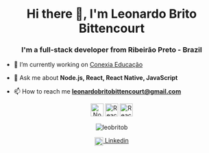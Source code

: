 <h1 align="center">Hi there 👋, I'm Leonardo Brito Bittencourt</h1>
<h3 align="center">I'm a full-stack developer from Ribeirão Preto - Brazil</h3>

- 🔭 I’m currently working on [Conexia Educação](https://conexia.com.br)

- 💬 Ask me about **Node.js, React, React Native, JavaScript**

- 📫 How to reach me **leonardobritobittencourt@gmail.com**

<p align="center">
  <img src="https://img.shields.io/badge/Node.js-%E2%98%85%E2%98%85%E2%98%85%E2%98%85%E2%98%86-green?logo=node.js&style=for-the-badge" alt="Node.js" height="30"/>
  <img src="https://img.shields.io/badge/React-%E2%98%85%E2%98%85%E2%98%85%E2%98%85%E2%98%86-green?logo=react&style=for-the-badge" alt="React" height="30"/>
  <img src="https://img.shields.io/badge/React Native-%E2%98%85%E2%98%85%E2%98%85%E2%98%85%E2%98%86-green?logo=react&style=for-the-badge" alt="React Native" height="30"/>
</p>

<p align="center">
  <img src="https://github-readme-stats.vercel.app/api?username=leobritob&show_icons=true" alt="leobritob" />
</p>

<p align="center">
  <a href="https://linkedin.com/in/leobritob" target="blank">
    <img align="center" src="https://cdn.jsdelivr.net/npm/simple-icons@3.0.1/icons/linkedin.svg" alt="ghaynesh" height="20" width="20" />
    Linkedin
  </a>
</p>
